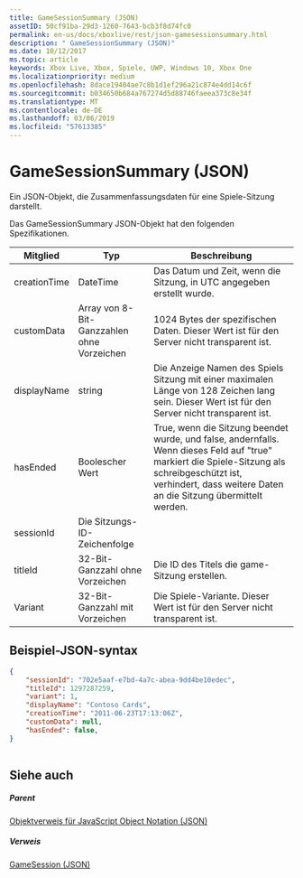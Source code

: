 ```yaml
---
title: GameSessionSummary (JSON)
assetID: 50cf91ba-29d3-1260-7643-bcb3f8d74fc0
permalink: en-us/docs/xboxlive/rest/json-gamesessionsummary.html
description: " GameSessionSummary (JSON)"
ms.date: 10/12/2017
ms.topic: article
keywords: Xbox Live, Xbox, Spiele, UWP, Windows 10, Xbox One
ms.localizationpriority: medium
ms.openlocfilehash: 8dace19404ae7c8b1d1ef296a21c874e4dd14c6f
ms.sourcegitcommit: b034650b684a767274d5d88746faeea373c8e34f
ms.translationtype: MT
ms.contentlocale: de-DE
ms.lasthandoff: 03/06/2019
ms.locfileid: "57613385"
---
```

# <a name="gamesessionsummary-json"></a>GameSessionSummary (JSON)
Ein JSON-Objekt, die Zusammenfassungsdaten für eine Spiele-Sitzung darstellt. 
<a id="ID4EN"></a>

  
 
Das GameSessionSummary JSON-Objekt hat den folgenden Spezifikationen.
 
| Mitglied| Typ| Beschreibung| 
| --- | --- | --- | 
| creationTime| DateTime| Das Datum und Zeit, wenn die Sitzung, in UTC angegeben erstellt wurde. | 
| customData| Array von 8-Bit-Ganzzahlen ohne Vorzeichen| 1024 Bytes der spezifischen Daten. Dieser Wert ist für den Server nicht transparent ist. | 
| displayName| string| Die Anzeige Namen des Spiels Sitzung mit einer maximalen Länge von 128 Zeichen lang sein. Dieser Wert ist für den Server nicht transparent ist. | 
| hasEnded| Boolescher Wert| True, wenn die Sitzung beendet wurde, und false, andernfalls. Wenn dieses Feld auf "true" markiert die Spiele-Sitzung als schreibgeschützt ist, verhindert, dass weitere Daten an die Sitzung übermittelt werden. | 
| sessionId| Die Sitzungs-ID-Zeichenfolge | 
| titleId| 32-Bit-Ganzzahl ohne Vorzeichen| Die ID des Titels die game-Sitzung erstellen.| 
| Variant| 32-Bit-Ganzzahl mit Vorzeichen| Die Spiele-Variante. Dieser Wert ist für den Server nicht transparent ist.| 
  
<a id="ID4EID"></a>

 
## <a name="sample-json-syntax"></a>Beispiel-JSON-syntax
 

```json
{
    "sessionId": "702e5aaf-e7bd-4a7c-abea-9dd4be10edec",
    "titleId": 1297287259,
    "variant": 1,
    "displayName": "Contoso Cards",
    "creationTime": "2011-06-23T17:13:06Z",
    "customData": null,
    "hasEnded": false,
}
    
```

  
<a id="ID4ERD"></a>

 
## <a name="see-also"></a>Siehe auch
 
<a id="ID4ETD"></a>

 
##### <a name="parent"></a>Parent 

[Objektverweis für JavaScript Object Notation (JSON)](atoc-xboxlivews-reference-json.md)

  
<a id="ID4E4D"></a>

 
##### <a name="reference"></a>Verweis 

[GameSession (JSON)](json-gamesession.md)

   